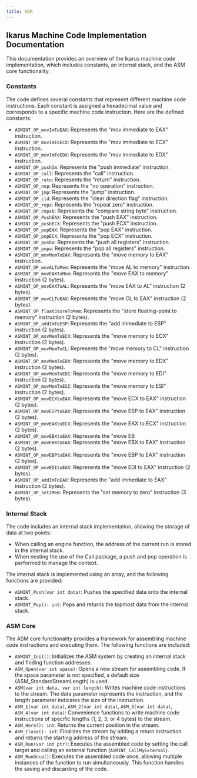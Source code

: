 ```yaml
---
title: ASM
---
```

## Ikarus Machine Code Implementation Documentation

This documentation provides an overview of the Ikarus machine code implementation, which includes constants, an internal stack, and the ASM core functionality.

### Constants

The code defines several constants that represent different machine code instructions. Each constant is assigned a hexadecimal value and corresponds to a specific machine code instruction. Here are the defined constants:

- `ASMINT_OP_movImToEAX`: Represents the "mov immediate to EAX" instruction.
- `ASMINT_OP_movImToECX`: Represents the "mov immediate to ECX" instruction.
- `ASMINT_OP_movImToEDX`: Represents the "mov immediate to EDX" instruction.
- `ASMINT_OP_pushIm`: Represents the "push immediate" instruction.
- `ASMINT_OP_call`: Represents the "call" instruction.
- `ASMINT_OP_retn`: Represents the "return" instruction.
- `ASMINT_OP_nop`: Represents the "no operation" instruction.
- `ASMINT_OP_jmp`: Represents the "jump" instruction.
- `ASMINT_OP_cld`: Represents the "clear direction flag" instruction.
- `ASMINT_OP_repz`: Represents the "repeat zero" instruction.
- `ASMINT_OP_cmpsb`: Represents the "compare string byte" instruction.
- `ASMINT_OP_PushEAX`: Represents the "push EAX" instruction.
- `ASMINT_OP_pushECX`: Represents the "push ECX" instruction.
- `ASMINT_OP_popEAX`: Represents the "pop EAX" instruction.
- `ASMINT_OP_popECX`: Represents the "pop ECX" instruction.
- `ASMINT_OP_pusha`: Represents the "push all registers" instruction.
- `ASMINT_OP_popa`: Represents the "pop all registers" instruction.
- `ASMINT_OP_movMemToEAX`: Represents the "move memory to EAX" instruction.
- `ASMINT_OP_movALToMem`: Represents the "move AL to memory" instruction.
- `ASMINT_OP_movEAXToMem`: Represents the "move EAX to memory" instruction (2 bytes).
- `ASMINT_OP_movEAXToAL`: Represents the "move EAX to AL" instruction (2 bytes).
- `ASMINT_OP_movCLToEAX`: Represents the "move CL to EAX" instruction (2 bytes).
- `ASMINT_OP_floatStoreToMem`: Represents the "store floating-point to memory" instruction (2 bytes).
- `ASMINT_OP_addImToESP`: Represents the "add immediate to ESP" instruction (2 bytes).
- `ASMINT_OP_movMemToECX`: Represents the "move memory to ECX" instruction (2 bytes).
- `ASMINT_OP_movMemToCL`: Represents the "move memory to CL" instruction (2 bytes).
- `ASMINT_OP_movMemToEDX`: Represents the "move memory to EDX" instruction (2 bytes).
- `ASMINT_OP_movMemToEDI`: Represents the "move memory to EDI" instruction (2 bytes).
- `ASMINT_OP_movMemToESI`: Represents the "move memory to ESI" instruction (2 bytes).
- `ASMINT_OP_movECXtoEAX`: Represents the "move ECX to EAX" instruction (2 bytes).
- `ASMINT_OP_movESPtoEAX`: Represents the "move ESP to EAX" instruction (2 bytes).
- `ASMINT_OP_movEAXtoECX`: Represents the "move EAX to ECX" instruction (2 bytes).
- `ASMINT_OP_movEBXtoEAX`: Represents the "move EB
- `ASMINT_OP_movEBXtoEAX`: Represents the "move EBX to EAX" instruction (2 bytes).
- `ASMINT_OP_movEBPtoEAX`: Represents the "move EBP to EAX" instruction (2 bytes).
- `ASMINT_OP_movEDItoEAX`: Represents the "move EDI to EAX" instruction (2 bytes).
- `ASMINT_OP_addImToEAX`: Represents the "add immediate to EAX" instruction (2 bytes).
- `ASMINT_OP_setzMem`: Represents the "set memory to zero" instruction (3 bytes).

### Internal Stack

The code includes an internal stack implementation, allowing the storage of data at two points:

- When calling an engine function, the address of the current run is stored in the internal stack.
- When nesting the use of the Call package, a push and pop operation is performed to manage the context.

The internal stack is implemented using an array, and the following functions are provided:

- `ASMINT_Push(var int data)`: Pushes the specified data onto the internal stack.
- `ASMINT_Pop(): int`: Pops and returns the topmost data from the internal stack.

### ASM Core

The ASM core functionality provides a framework for assembling machine code instructions and executing them. The following functions are included:

- `ASMINT_Init()`: Initializes the ASM system by creating an internal stack and finding function addresses.
- `ASM_Open(var int space)`: Opens a new stream for assembling code. If the space parameter is not specified, a default size (ASM_StandardStreamLength) is used.
- `ASM(var int data, var int length)`: Writes machine code instructions to the stream. The data parameter represents the instruction, and the length parameter indicates the size of the instruction.
- `ASM_1(var int data)`, `ASM_2(var int data)`, `ASM_3(var int data)`, `ASM_4(var int data)`: Convenience functions to write machine code instructions of specific lengths (1, 2, 3, or 4 bytes) to the stream.
- `ASM_Here(): int`: Returns the current position in the stream.
- `ASM_Close(): int`: Finalizes the stream by adding a return instruction and returns the starting address of the stream.
- `ASM_Run(var int ptr)`: Executes the assembled code by setting the call target and calling an external function (`ASMINT_CallMyExternal`).
- `ASM_RunOnce()`: Executes the assembled code once, allowing multiple instances of the function to run simultaneously. This function handles the saving and discarding of the code.
